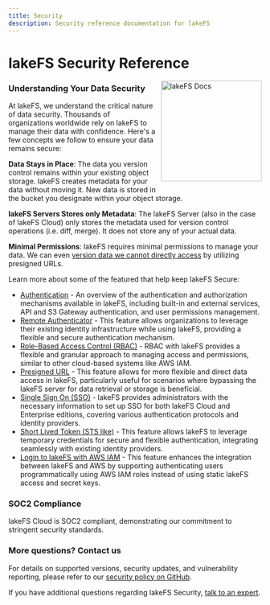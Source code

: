 ```yaml
---
title: Security
description: Security reference documentation for lakeFS
---
```


# lakeFS Security Reference

<img src="/assets/img/docs_logo.png" alt="lakeFS Docs" width=200 style="float: right; margin: 0 0 10px 10px;"/>

### Understanding Your Data Security ###

At lakeFS, we understand the critical nature of data security. Thousands of organizations worldwide rely on lakeFS to manage their data with confidence. Here's a few concepts we follow to ensure your data remains secure:

**Data Stays in Place**: The data you version control remains within your existing object storage. lakeFS creates metadata for your data without moving it. New data is stored in the bucket you designate within your object storage.

**lakeFS Servers Stores only Metadata**: The lakeFS Server (also in the case of lakeFS Cloud) only stores the metadata used for version control operations (i.e. diff, merge). It does not store any of your actual data.

**Minimal Permissions**: lakeFS requires minimal permissions to manage your data. We can even [version data we cannot directly access](https://lakefs.io/blog/pre-signed-urls/) by utilizing presigned URLs.

Learn more about some of the featured that help keep lakeFS Secure:

- [Authentication](authentication.md) - An overview of the authentication and authorization mechanisms available in lakeFS, including built-in and external services, API and S3 Gateway authentication, and user permissions management.
- [Remote Authenticator](remote-authenticator.md) - This feature allows organizations to leverage their existing identity infrastructure while using lakeFS, providing a flexible and secure authentication mechanism.
- [Role-Based Access Control (RBAC)](rbac.md) - RBAC with lakeFS provides a flexible and granular approach to managing access and permissions, similar to other cloud-based systems like AWS IAM.
- [Presigned URL](presigned-url.md) - This feature allows for more flexible and direct data access in lakeFS, particularly useful for scenarios where bypassing the lakeFS server for data retrieval or storage is beneficial.
- [Single Sign On (SSO)](sso.md) - lakeFS provides administrators with the necessary information to set up SSO for both lakeFS Cloud and Enterprise editions, covering various authentication protocols and identity providers.
- [Short Lived Token (STS like)](sts-login.md) - This feature allows lakeFS to leverage temporary credentials for secure and flexible authentication, integrating seamlessly with existing identity providers.
- [Login to lakeFS with AWS IAM](external-principals-aws.md) - This feature enhances the integration between lakeFS and AWS by supporting authenticating users programmatically using AWS IAM roles instead of using static lakeFS access and secret keys.

### SOC2 Compliance ###
lakeFS Cloud is SOC2 compliant, demonstrating our commitment to stringent security standards.

### More questions? Contact us ###
For details on supported versions, security updates, and vulnerability reporting, please refer to our [security policy on GitHub]( https://github.com/treeverse/lakeFS/security/policy).

If you have additional questions regarding lakeFS Security, [talk to an expert](https://meetings.hubspot.com/iddo-avneri/lakefs-security-questions).